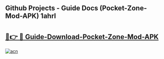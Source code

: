 ## Github Projects - Guide Docs (Pocket-Zone-Mod-APK) 1ahrl

# <h2><a href="https://apkcomod.com?title=Pocket-Zone-Mod-APK">🔗👉 🔴 Guide-Download-Pocket-Zone-Mod-APK </a></h2>

[![acn](https://github.com/user-attachments/assets/0f9c940e-d8b0-45ae-aac7-cd30a18b3e1c)](https://apkcomod.com?title=Pocket-Zone-Mod-APK)
